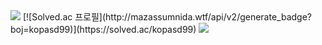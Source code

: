  <img src="http://mazandi.herokuapp.com/api?handle={kopasd99}&theme=warm"/>
[![Solved.ac
프로필](http://mazassumnida.wtf/api/v2/generate_badge?boj=kopasd99)](https://solved.ac/kopasd99)
<img src="https://img.shields.io/badge/c++-dba363?style=flat-square&logo=C%2B%2B&logoColor=white"/></a>&nbsp
